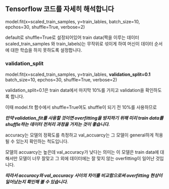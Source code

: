 ## **Tensorflow 코드를 자세히 해석합니다**

model.fit(x=scaled_train_samples, y=train_lables, batch_size=10, epchos=30, shuffle=True, verbose=2)

default로 shuffle=True로 설정되어있어 train data(짝을 이루는 데이터 scaled_train_samples 와 train_labels)는 무작위로 섞이게 하여 머신이 데이터 순서에 대한 학습을 하지 못하도록 설정합니다.

### **validation_split**

model.fit(x=scaled_train_samples, y=train_lables, **validation_split=0.1** batch_size=10, epchos=30, shuffle=True, verbose=2)

validation_split=0.1은 train data에서 마지막 10%를 가지고 validation을 확인하도록 합니다. 

이때 model.fit 함수에서 shuffle=True여도 shuffle이 되기 전 10%를 사용하므로 

***만약 validation_fit를 사용할 것이면 overfitting을 방지하기 위해 미리 train data를 shuffle하는 데이터 전처리 과정을 거치는 것이 좋습니다.***

accuracy는 모델의 정확도를 측정하고 val_accuarcy는 그 모델이 general하게 적용될 수 있는지 확인하는 척도입니다.

모델의 accuarcy는 높은데 val_accuracy가 낮다는 의미는 이 모델은 train data에 대해서만 모델이 너무 잘맞고 그 외에 데이터에는 잘 맞지 않는 overfitting이 일어난 것입니다.

***따라서 accuracy와 val_accuracy 사이의 차이를 비교함으로써 overfitting 현상이 일어났는지 확인해 볼 수 있습니다.***

